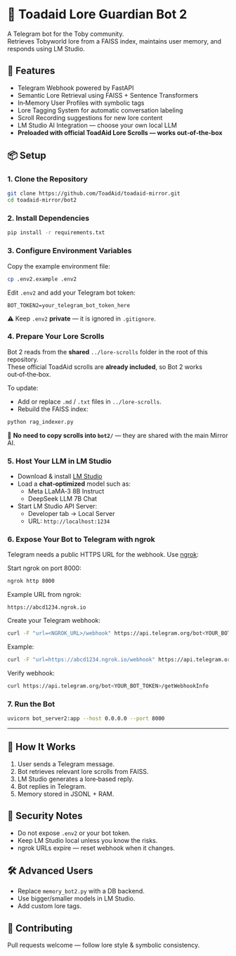 # 🐸 Toadaid Lore Guardian Bot 2

A Telegram bot for the Toby community.  
Retrieves Tobyworld lore from a FAISS index, maintains user memory, and responds using LM Studio.

## 🚀 Features
- Telegram Webhook powered by FastAPI
- Semantic Lore Retrieval using FAISS + Sentence Transformers
- In‑Memory User Profiles with symbolic tags
- Lore Tagging System for automatic conversation labeling
- Scroll Recording suggestions for new lore content
- LM Studio AI Integration — choose your own local LLM
- **Preloaded with official ToadAid Lore Scrolls — works out‑of‑the‑box**

## 📦 Setup

### 1. Clone the Repository
```bash
git clone https://github.com/ToadAid/toadaid-mirror.git
cd toadaid-mirror/bot2
```

### 2. Install Dependencies
```bash
pip install -r requirements.txt
```

### 3. Configure Environment Variables
Copy the example environment file:
```bash
cp .env2.example .env2
```
Edit `.env2` and add your Telegram bot token:
```env
BOT_TOKEN2=your_telegram_bot_token_here
```
⚠️ Keep `.env2` **private** — it is ignored in `.gitignore`.

### 4. Prepare Your Lore Scrolls
Bot 2 reads from the **shared** `../lore-scrolls` folder in the root of this repository.  
These official ToadAid scrolls are **already included**, so Bot 2 works out‑of‑the‑box.

To update:
- Add or replace `.md` / `.txt` files in `../lore-scrolls`.
- Rebuild the FAISS index:
```bash
python rag_indexer.py
```

📌 **No need to copy scrolls into `bot2/`** — they are shared with the main Mirror AI.

### 5. Host Your LLM in LM Studio
- Download & install [LM Studio](https://lmstudio.ai)  
- Load a **chat‑optimized** model such as:  
  - Meta LLaMA‑3 8B Instruct  
  - DeepSeek LLM 7B Chat  
- Start LM Studio API Server:  
  - Developer tab → Local Server  
  - URL: `http://localhost:1234`

### 6. Expose Your Bot to Telegram with ngrok
Telegram needs a public HTTPS URL for the webhook. Use [ngrok](https://ngrok.com/):

Start ngrok on port 8000:
```bash
ngrok http 8000
```
Example URL from ngrok:
```
https://abcd1234.ngrok.io
```

Create your Telegram webhook:
```bash
curl -F "url=<NGROK_URL>/webhook" https://api.telegram.org/bot<YOUR_BOT_TOKEN>/setWebhook
```
Example:
```bash
curl -F "url=https://abcd1234.ngrok.io/webhook" https://api.telegram.org/bot1234567890:ABCDEF1234567890/setWebhook
```

Verify webhook:
```bash
curl https://api.telegram.org/bot<YOUR_BOT_TOKEN>/getWebhookInfo
```

### 7. Run the Bot
```bash
uvicorn bot_server2:app --host 0.0.0.0 --port 8000
```

---

## 🧠 How It Works
1. User sends a Telegram message.  
2. Bot retrieves relevant lore scrolls from FAISS.  
3. LM Studio generates a lore‑based reply.  
4. Bot replies in Telegram.  
5. Memory stored in JSONL + RAM.

## 🔐 Security Notes
- Do not expose `.env2` or your bot token.  
- Keep LM Studio local unless you know the risks.  
- ngrok URLs expire — reset webhook when it changes.

## 🛠️ Advanced Users
- Replace `memory_bot2.py` with a DB backend.  
- Use bigger/smaller models in LM Studio.  
- Add custom lore tags.

## 🤝 Contributing
Pull requests welcome — follow lore style & symbolic consistency.
